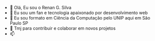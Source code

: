 - 👋 Olá, Eu sou o Renan G. Silva
- 👀 Eu sou um fan e tecnologia apaixonado por desenvolvimento web
- 🌱 Eu sou formato em Ciência da Computação pelo UNIP aqui em São Paulo SP
- 💞️ Tmj para contribuir e colaborar em novos projetos
- 📫 

<!---
Teasercry/Teasercry is a ✨ special ✨ repository because its `README.md` (this file) appears on your GitHub profile.
You can click the Preview link to take a look at your changes.
--->
